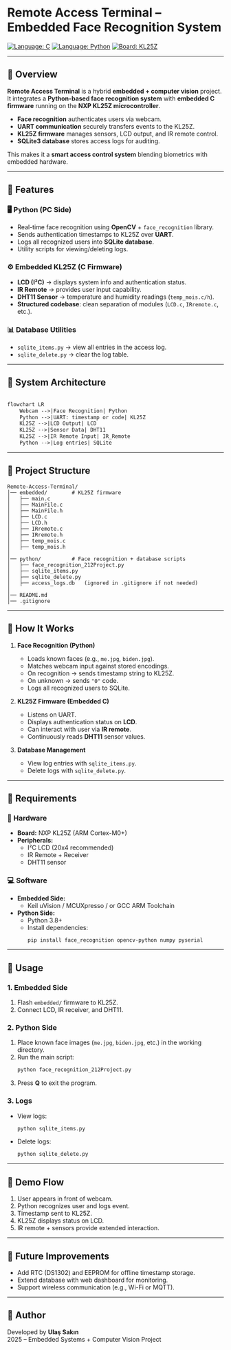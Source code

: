 # Remote Access Terminal – Embedded Face Recognition System

[![Language: C](https://img.shields.io/badge/language-C-blue.svg)]()
[![Language: Python](https://img.shields.io/badge/language-Python-yellow.svg)]()
[![Board: KL25Z](https://img.shields.io/badge/board-NXP%20KL25Z-green.svg)]()

---

## 🔹 Overview
**Remote Access Terminal** is a hybrid **embedded + computer vision** project.  
It integrates a **Python-based face recognition system** with **embedded C firmware** running on the **NXP KL25Z microcontroller**.  

- **Face recognition** authenticates users via webcam.  
- **UART communication** securely transfers events to the KL25Z.  
- **KL25Z firmware** manages sensors, LCD output, and IR remote control.  
- **SQLite3 database** stores access logs for auditing.  

This makes it a **smart access control system** blending biometrics with embedded hardware.

---

## 🔹 Features

### 🖥️ Python (PC Side)
- Real-time face recognition using **OpenCV** + `face_recognition` library.
- Sends authentication timestamps to KL25Z over **UART**.
- Logs all recognized users into **SQLite database**.
- Utility scripts for viewing/deleting logs.

### ⚙️ Embedded KL25Z (C Firmware)
- **LCD (I²C)** → displays system info and authentication status.
- **IR Remote** → provides user input capability.
- **DHT11 Sensor** → temperature and humidity readings (`temp_mois.c/h`).
- **Structured codebase**: clean separation of modules (`LCD.c`, `IRremote.c`, etc.).

### 📊 Database Utilities
- `sqlite_items.py` → view all entries in the access log.  
- `sqlite_delete.py` → clear the log table.  

---

## 🔹 System Architecture

```markdown

flowchart LR
    Webcam -->|Face Recognition| Python
    Python -->|UART: timestamp or code| KL25Z
    KL25Z -->|LCD Output| LCD
    KL25Z -->|Sensor Data| DHT11
    KL25Z -->|IR Remote Input| IR_Remote
    Python -->|Log entries| SQLite
```

---

## 🔹 Project Structure

```
Remote-Access-Terminal/
│── embedded/        # KL25Z firmware
│   ├── main.c
│   ├── MainFile.c
│   ├── MainFile.h
│   ├── LCD.c
│   ├── LCD.h
│   ├── IRremote.c
│   ├── IRremote.h
│   ├── temp_mois.c
│   ├── temp_mois.h
│
│── python/          # Face recognition + database scripts
│   ├── face_recognition_212Project.py
│   ├── sqlite_items.py
│   ├── sqlite_delete.py
│   ├── access_logs.db   (ignored in .gitignore if not needed)
│
│── README.md
│── .gitignore
```

---

## 🔹 How It Works

1. **Face Recognition (Python)**  
   - Loads known faces (e.g., `me.jpg`, `biden.jpg`).  
   - Matches webcam input against stored encodings.  
   - On recognition → sends timestamp string to KL25Z.  
   - On unknown → sends `"0"` code.  
   - Logs all recognized users to SQLite.  

2. **KL25Z Firmware (Embedded C)**  
   - Listens on UART.  
   - Displays authentication status on **LCD**.  
   - Can interact with user via **IR remote**.  
   - Continuously reads **DHT11** sensor values.  

3. **Database Management**  
   - View log entries with `sqlite_items.py`.  
   - Delete logs with `sqlite_delete.py`.  

---

## 🔹 Requirements

### 🔧 Hardware
- **Board:** NXP KL25Z (ARM Cortex-M0+)
- **Peripherals:**
  - I²C LCD (20x4 recommended)
  - IR Remote + Receiver
  - DHT11 sensor

### 💻 Software
- **Embedded Side:**  
  - Keil uVision / MCUXpresso / or GCC ARM Toolchain  
- **Python Side:**  
  - Python 3.8+  
  - Install dependencies:  
    ```bash
    pip install face_recognition opencv-python numpy pyserial
    ```

---

## 🔹 Usage

### 1. Embedded Side
1. Flash `embedded/` firmware to KL25Z.  
2. Connect LCD, IR receiver, and DHT11.  

### 2. Python Side
1. Place known face images (`me.jpg`, `biden.jpg`, etc.) in the working directory.  
2. Run the main script:  
   ```bash
   python face_recognition_212Project.py
   ```
3. Press **Q** to exit the program.  

### 3. Logs
- View logs:  
  ```bash
  python sqlite_items.py
  ```  
- Delete logs:  
  ```bash
  python sqlite_delete.py
  ```  

---

## 🔹 Demo Flow
1. User appears in front of webcam.  
2. Python recognizes user and logs event.  
3. Timestamp sent to KL25Z.  
4. KL25Z displays status on LCD.  
5. IR remote + sensors provide extended interaction.  

---

## 🔹 Future Improvements
- Add RTC (DS1302) and EEPROM for offline timestamp storage.  
- Extend database with web dashboard for monitoring.  
- Support wireless communication (e.g., Wi-Fi or MQTT).  

---

## 🔹 Author
Developed by **Ulaş Sakın**  
2025 – Embedded Systems + Computer Vision Project
